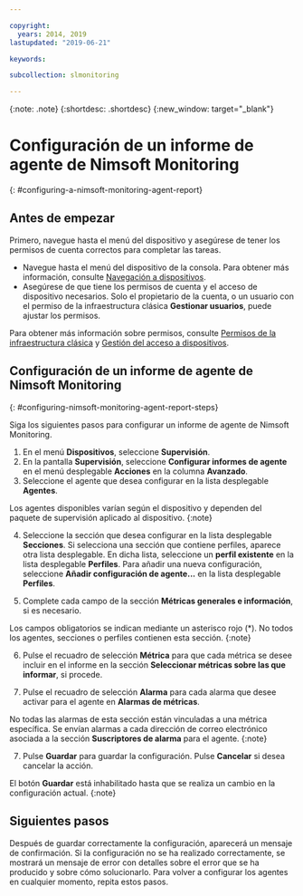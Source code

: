 ```yaml
---

copyright:
  years: 2014, 2019
lastupdated: "2019-06-21"

keywords:

subcollection: slmonitoring

---
```


{:note: .note}
{:shortdesc: .shortdesc}
{:new_window: target="_blank"}

# Configuración de un informe de agente de Nimsoft Monitoring
{: #configuring-a-nimsoft-monitoring-agent-report}

## Antes de empezar

Primero, navegue hasta el menú del dispositivo y asegúrese de tener los permisos de cuenta correctos para completar las tareas.

* Navegue hasta el menú del dispositivo de la consola. Para obtener más información, consulte [Navegación a dispositivos](/docs/infrastructure/SLmonitoring?topic=virtual-servers-navigating-devices).
* Asegúrese de que tiene los permisos de cuenta y el acceso de dispositivo necesarios. Solo el propietario de la cuenta, o un usuario con el permiso de la infraestructura clásica **Gestionar usuarios**, puede ajustar los permisos.

Para obtener más información sobre permisos, consulte [Permisos de la infraestructura clásica](/docs/iam?topic=iam-infrapermission#infrapermission) y [Gestión del acceso a dispositivos](/docs/vsi?topic=virtual-servers-managing-device-access).

## Configuración de un informe de agente de Nimsoft Monitoring
{: #configuring-nimsoft-monitoring-agent-report-steps}

Siga los siguientes pasos para configurar un informe de agente de Nimsoft Monitoring.

1. En el menú **Dispositivos**, seleccione **Supervisión**.
2. En la pantalla **Supervisión**, seleccione **Configurar informes de agente** en el menú desplegable **Acciones** en la columna **Avanzado**.
3. Seleccione el agente que desea configurar en la lista desplegable **Agentes**.
  
  Los agentes disponibles varían según el dispositivo y dependen del paquete de supervisión aplicado al dispositivo.
  {:note}

4. Seleccione la sección que desea configurar en la lista desplegable **Secciones**. Si selecciona una sección que contiene perfiles, aparece otra lista desplegable. En dicha lista, seleccione un **perfil existente** en la lista desplegable **Perfiles**. Para añadir una nueva configuración, seleccione **Añadir configuración de agente...** en la lista desplegable **Perfiles**.

5. Complete cada campo de la sección **Métricas generales e información**, si es necesario.
  
  Los campos obligatorios se indican mediante un asterisco rojo (*). No todos los agentes, secciones o perfiles contienen esta sección.
  {:note}

6. Pulse el recuadro de selección **Métrica** para que cada métrica se desee incluir en el informe en la sección **Seleccionar métricas sobre las que informar**, si procede.

7. Pulse el recuadro de selección **Alarma** para cada alarma que desee activar para el agente en **Alarmas de métricas**.

  No todas las alarmas de esta sección están vinculadas a una métrica específica. Se envían alarmas a cada dirección de correo electrónico asociada a la sección **Suscriptores de alarma** para el agente.
  {:note}

7. Pulse **Guardar** para guardar la configuración. Pulse **Cancelar** si desea cancelar la acción.
  
  El botón **Guardar** está inhabilitado hasta que se realiza un cambio en la configuración actual.
  {:note}

## Siguientes pasos

Después de guardar correctamente la configuración, aparecerá un mensaje de confirmación. Si la configuración no se ha realizado correctamente, se mostrará un mensaje de error con detalles sobre el error que se ha producido y sobre cómo solucionarlo. Para volver a configurar los agentes en cualquier momento, repita estos pasos.

